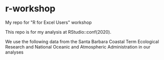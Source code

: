 # r-workshop
My repo for "R for Excel Users" workshop

This repo is for my analysis at RStudio::conf(2020).

We use the following data from the Santa Barbara Coastal Term Ecological Research and National  Oceanic and Atmospheric Administration in our analyses
